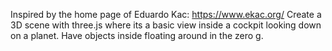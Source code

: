Inspired by the home page of Eduardo Kac: https://www.ekac.org/
Create a 3D scene with three.js where its a basic view inside a cockpit looking down on a planet.
Have objects inside floating around in the zero g.